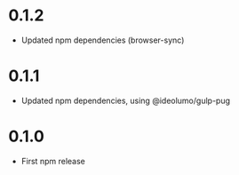 # 0.1.2
- Updated npm dependencies (browser-sync)

# 0.1.1
- Updated npm dependencies, using @ideolumo/gulp-pug

# 0.1.0
- First npm release
